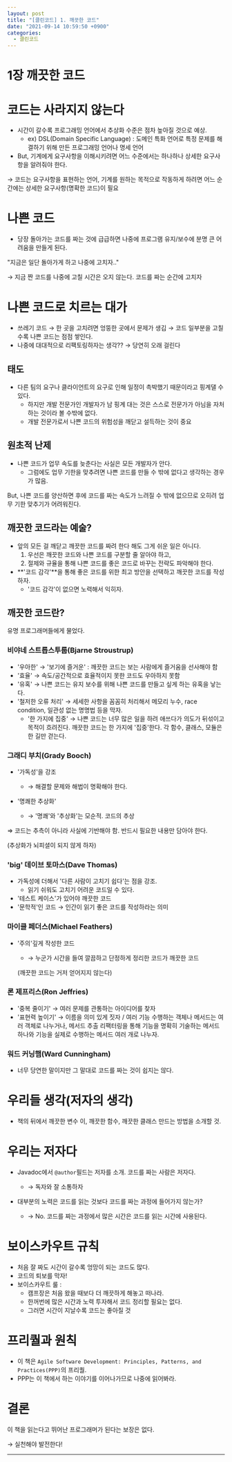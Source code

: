 ```yaml
---
layout: post
title: "[클린코드] 1. 깨끗한 코드"
date: "2021-09-14 10:59:50 +0900"
categories:
  - 클린코드
---
```

# 1장 깨끗한 코드


# 코드는 사라지지 않는다


- 시간이 갈수록 프로그래밍 언어에서 추상화 수준은 점차
 높아질 것으로 예상.
	- ex) DSL(Domain Specific Language) : 도메인 특화 언어로
	 특정 문제를 해결하기 위해 만든 프로그래밍 언어나 명세
	 언어
- But, 기계에게 요구사항을 이해시키려면 어느 수준에서는
 하나하나 상세한 요구사항을 알려줘야 한다.



 → 코드는 요구사항을 표현하는 언어, 기계를 원하는 목적으로
 작동하게 하려면 어느 순간에는 상세한 요구사항(명확한 코드)이
 필요
 


# 나쁜 코드


- 당장 돌아가는 코드를 짜는 것에 급급하면 나중에 프로그램
 유지/보수에 분명 큰 어려움을 만들게 된다.
 



 "지금은 일단 돌아가게 하고 나중에 고치자.."
 



 → 지금 짠 코드를 나중에 고칠 시간은 오지 않는다. 코드를
 짜는 순간에 고치자


# 나쁜 코드로 치르는 대가


- 쓰레기 코드 → 한 곳을 고치려면 엉뚱한 곳에서 문제가 생김 →
 코드 일부분을 고칠수록 나쁜 코드는 점점 쌓인다.
- 나중에 대대적으로 리팩토링하자는 생각?? → 당연히 오래
 걸린다


## 태도


- 다른 팀의 요구나 클라이언트의 요구로 인해 일정이 촉박했기
 때문이라고 핑계댈 수 있다.
	- 하지만 개발 전문가인 개발자가 남 핑계 대는 것은 스스로
	 전문가가 아님을 자처하는 것이라 볼 수밖에 없다.
	- 개발 전문가로서 나쁜 코드의 위험성을 깨닫고 설득하는
	 것이 중요


## 원초적 난제


- 나쁜 코드가 업무 속도를 늦춘다는 사실은 모든 개발자가
 안다.
	- 그럼에도 업무 기한을 맞추려면 나쁜 코드를 만들 수 밖에
	 없다고 생각하는 경우가 많음.



 But, 나쁜 코드를 양산하면 후에 코드를 짜는 속도가 느려질 수
 밖에 없으므로 오히려 업무 기한 맞추기가 어려워진다.
 


## 깨끗한 코드라는 예술?


- 앞의 모든 걸 깨닫고 깨끗한 코드를 짜려 한다 해도 그게 쉬운
 일은 아니다.
	1. 우선은 깨끗한 코드와 나쁜 코드를 구분할 줄 알아야
	 하고,
	2. 절제와 규율을 통해 나쁜 코드를 좋은 코드로 바꾸는
	 전략도 파악해야 한다.
- **'코드 감각'**을 통해 좋은 코드를
 위한 최고 방안을 선택하고 깨끗한 코드를 작성하자.
	- '코드 감각'이 없으면 노력해서 익히자.


## 깨끗한 코드란?


유명 프로그래머들에게 물었다.


### 비야네 스트롭스투룹(Bjarne Stroustrup)


- '우아한' → '보기에 즐거운' : 깨끗한 코드는
 보는 사람에게 즐거움을 선사해야 함
- '효율' → 속도/공간적으로 효율적이지 못한 코드도
 우아하지 못함
- '유혹' → 나쁜 코드는 유지 보수를 위해 나쁜 코드를
 만들고 싶게 하는 유혹을 낳는다.
- '철저한 오류 처리' → 세세한 사항을 꼼꼼히 처리해서
 메모리 누수, race condition, 일관성 없는 명명법 등을 막자.
	- '한 가지에 집중' → 나쁜 코드는 너무 많은 일을
	 하려 애쓰다가 의도가 뒤섞이고 목적이 흐려진다. 깨끗한
	 코드는 한 가지에 '집중'한다. 각 함수, 클래스,
	 모듈은 한 길만 걷는다.


### 그래디 부치(Grady Booch)


- '가독성'을 강조


	- → 해결할 문제와 해법이 명확해야 한다.
- '명쾌한 추상화'


	- → '명쾌'와 '추상화'는 모순적. 코드의
	 추상



 ⇒ 코드는 추측이 아니라 사실에 기반해야 함. 반드시 필요한
 내용만 담아야 한다.
 


(추상화가 뇌피셜이 되지 않게 하자)


### 'big' 데이브 토마스(Dave Thomas)


- 가독성에 더해서 '다른 사람이 고치기 쉽다'는 점을
 강조.
	- 읽기 쉬워도 고치기 어려운 코드일 수 있다.
- '테스트 케이스'가 있어야 깨끗한 코드
- '문학적'인 코드 → 인간이 읽기 좋은 코드를
 작성하라는 의미


### 마이클 페더스(Michael Feathers)


- '주의'깊게 작성한 코드


	- → 누군가 시간을 들여 깔끔하고 단정하게 정리한 코드가
	 깨끗한 코드  
	
	 (깨끗한 코드는 거저 얻어지지 않는다)


### 론 제프리스(Ron Jeffries)


- '중복 줄이기' → 여러 문제를 관통하는 아이디어를
 찾자
- '표현력 높이기' → 이름을 의미 있게 짓자 / 여러
 기능 수행하는 객체나 메서드는 여러 객체로 나누거나, 메서드
 추출 리팩터링을 통해 기능을 명확히 기술하는 메서드 하나와
 기능을 실제로 수행하는 메서드 여러 개로 나누자.


### 워드 커닝햄(Ward Cunningham)


- 너무 당연한 말이지만 그 말대로 코드를 짜는 것이 쉽지는
 않다.


# 우리들 생각(저자의 생각)


- 책의 뒤에서 깨끗한 변수 이, 깨끗한 함수, 깨끗한 클래스
 만드는 방법을 소개할 것.


# 우리는 저자다


- Javadoc에서 `@author`필드는 저자를 소개.
 코드를 짜는 사람은 저자다.
 


	- → 독자와 잘 소통하자
- 대부분의 노력은 코드를 읽는 것보다 코드를 짜는 과정에
 들어가지 않는가?
 


	- → No. 코드를 짜는 과정에서 많은 시간은 코드를 읽는
	 시간에 사용된다.


# 보이스카우트 규칙


- 처음 잘 짜도 시간이 갈수록 엉망이 되는 코드도 많다.
- 코드의 퇴보를 막자!
- 보이스카우트 룰 :
	- 캠프장은 처음 왔을 때보다 더 깨끗하게 해놓고 떠나라.
	- 한꺼번에 많은 시간과 노력 투자해서 코드 정리할 필요는
	 없다.
	- 그러면 시간이 지날수록 코드는 좋아질 것


# 프리퀄과 원칙


- 이 책은
 `Agile Software Development: Principles, Patterns, and
 Practices(PPP)`의 프리퀄.
- PPP는 이 책에서 하는 이야기를 이어나가므로 나중에
 읽어봐라.


# 결론



 이 책을 읽는다고 뛰어난 프로그래머가 된다는 보장은 없다.  

 → 실천해야 발전한다!
 




---
